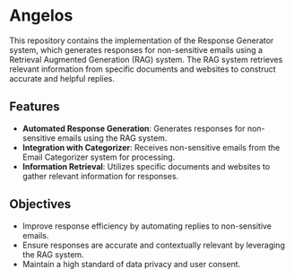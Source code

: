 # Angelos

This repository contains the implementation of the Response Generator system, which generates responses for non-sensitive emails using a Retrieval Augmented Generation (RAG) system. The RAG system retrieves relevant information from specific documents and websites to construct accurate and helpful replies.

## Features

- **Automated Response Generation**: Generates responses for non-sensitive emails using the RAG system.
- **Integration with Categorizer**: Receives non-sensitive emails from the Email Categorizer system for processing.
- **Information Retrieval**: Utilizes specific documents and websites to gather relevant information for responses.

## Objectives

- Improve response efficiency by automating replies to non-sensitive emails.
- Ensure responses are accurate and contextually relevant by leveraging the RAG system.
- Maintain a high standard of data privacy and user consent.
